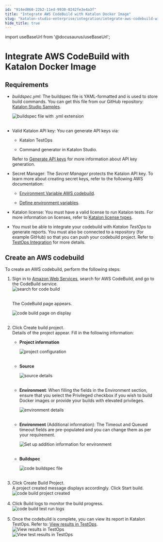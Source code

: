 ```yaml
---
id: "914ed860-22b2-11ed-9930-0242fe3e4a3f"
title: "Integrate AWS CodeBuild with Katalon Docker Image"
slug: "katalon-studio-enterprise/integration/integrate-aws-codebuild-with-katalon-docker-image"
hide_title: true
---
```

import useBaseUrl from '@docusaurus/useBaseUrl';


# <a id="id" class="anchor_top_offset"/><a id="ariaid-title1" class="anchor_top_offset"/>Integrate AWS CodeBuild with Katalon Docker Image


## Requirements

<div xmlns="http://www.w3.org/1999/xhtml" className="p"><ul className="ul"><li className="li"><p className="p"><em className="ph i">buildspec.yml</em>: The buildspec file is YAML-formatted and
        is used to store build commands. You can get this file from our
        GitHub repository: <a className="xref j-external-link" href="https://github.com/katalon-studio-samples/ci-samples/blob/master/buildspec.yml" target="_blank">Katalon
          Studio Samples</a>.</p>
      <p className="p"><img className="image" src={useBaseUrl("https://github.com/katalon-studio/docs-images/raw/master/katalon-studio/docs/aws-code-integration-with-docker-image/K.S.E-8.2.5-aws-user-guide-buildspec_file.png")} alt="buildspec file with .yml extension" /><br /><br /></p></li><li className="li"><p className="p">Valid Katalon API key: You can generate API keys via:</p>
      <ul className="ul"><li className="li"><p className="p">Katalon TestOps</p></li><li className="li"><p className="p">Command generator in Katalon Studio.</p></li></ul>
      <p className="p">Refer to <a className="xref" href="/docs/katalon-testops/settings/katalon-api-key-in-katalon-testops#id_1">Generate
          API keys</a> for more information about API key generation.</p></li><li className="li"><p className="p">Secret Manager: The <em className="ph i">Secret Manager</em> protects the Katalon
        API key. To learn more about creating secret keys, refer to the
        following AWS documentation:</p>
      <ul className="ul"><li className="li"><p className="p"><a className="xref j-external-link" href="https://docs.aws.amazon.com/codebuild/latest/APIReference/API_EnvironmentVariable.html" target="_blank">Environment
              Variable AWS codebuild</a>.</p></li><li className="li"><p className="p"><a className="xref j-external-link" href="https://blog.shikisoft.com/define-environment-vars-aws-codebuild-buildspec/" target="_blank">Define
              environment variables</a>.</p></li></ul></li><li className="li"><p className="p">Katalon license: You must have a valid license to run Katalon
        tests. For more information on licenses, refer to <a className="xref" href="/docs/products-and-licenses/katalon-studio-enterprise-and-runtime-engine-licenses/license-overview">Katalon
          license types</a>.</p></li><li className="li"><p className="p">You must be able to integrate your codebuild with <em className="ph i">Katalon
          TestOps</em> to generate reports. You must also be connected to a
        repository (for example GitHub) so that you can push your codebuild
        project. Refer to <a className="xref" href="/docs/katalon-studio-enterprise/integration/testops-integration/integrate-katalon-testops-with-katalon-studio">TestOps
          Integration</a> for more details.</p></li></ul></div>

## <a id="task-4069" class="anchor_top_offset"/>Create an AWS codebuild

<section xmlns="http://www.w3.org/1999/xhtml" className="section context">To create an AWS codebuild, perform the following steps:</section> 
<ol xmlns="http://www.w3.org/1999/xhtml" className="ol steps"><li className="li step stepexpand"><span className="ph cmd">Sign in to <a className="xref j-external-link" href="http://console.aws.amazon.com" target="_blank">Amazon Web         Services</a>, search for AWS CodeBuild, and go to the CodeBuild       service.</span><div className="itemgroup info"><img className="image" src={useBaseUrl("https://github.com/katalon-studio/docs-images/raw/master/katalon-studio/docs/aws-code-integration-with-docker-image/K.S.E-8.2.5-aws-user-guide-code-build_search_string.png")} alt="search for code build" /><br /><br /></div><div className="itemgroup stepresult"><p className="p">The <span className="ph uicontrol">CodeBuild</span> page appears.</p><p className="p"><img className="image" src={useBaseUrl("https://github.com/katalon-studio/docs-images/raw/master/katalon-studio/docs/aws-code-integration-with-docker-image/K.S.E-8.2.5-aws-user-guide-create_build_project.png")} alt="code build page on display" /><br /><br /></p></div></li><li className="li step stepexpand"><span className="ph cmd">Click <span className="ph uicontrol">Create build project</span>.</span><div className="itemgroup info">Details of the project appear. Fill in the following       information:</div><div className="itemgroup info"><ul className="ul"><li className="li"><p className="p"><strong className="ph b">Project information</strong></p><p className="p"><img className="image" src={useBaseUrl("https://github.com/katalon-studio/docs-images/raw/master/katalon-studio/docs/aws-code-integration-with-docker-image/K.S.E-8.2.5-aws-user-guide-build_project_configuration.png")} alt="project configuration" /><br /><br /></p></li><li className="li"><p className="p"><strong className="ph b">Source</strong></p><p className="p"><img className="image" src={useBaseUrl("https://github.com/katalon-studio/docs-images/raw/master/katalon-studio/docs/aws-code-integration-with-docker-image/K.S.E-8.2.5-aws-user-guide-code-build_source_details.png")} alt="source details" /><br /><br /></p></li><li className="li"><p className="p"><strong className="ph b">Environment</strong>: When filling the fields in the <span className="ph uicontrol">Environment</span>             section, ensure that you select the <span className="ph uicontrol">Privileged</span>             checkbox if you wish to build Docker images or provide your builds             with elevated privileges.</p><p className="p"><img className="image" src={useBaseUrl("https://github.com/katalon-studio/docs-images/raw/master/katalon-studio/docs/aws-code-integration-with-docker-image/K.S.E-8.2.5-license-utilization-dashboard-code_build_environment.png")} alt="environment details" /><br /><br /></p></li><li className="li"><p className="p"><strong className="ph b">Environment</strong> (Additional information): The <span className="ph uicontrol">Timeout</span> and <span className="ph uicontrol">Queued timeout</span>             fields are pre-populated and you can change them as per your             requirement.</p><p className="p"><img className="image" src={useBaseUrl("https://github.com/katalon-studio/docs-images/raw/master/katalon-studio/docs/aws-code-integration-with-docker-image/K.S.E-8.2.5-aws-user-guide-environment_additional_configuration.png")} alt="Set up addition information for environment" /><br /><br /></p></li><li className="li"><p className="p"><strong className="ph b">Buildspec</strong></p><p className="p"><img className="image" src={useBaseUrl("https://github.com/katalon-studio/docs-images/raw/master/katalon-studio/docs/aws-code-integration-with-docker-image/K.S.E-8.2.5-aws-user-guide-use_buildspec_file.png")} alt="code buildspec file" /><br /><br /></p></li></ul></div></li><li className="li step stepexpand"><span className="ph cmd">Click <span className="ph uicontrol">Create Build Project.</span></span><div className="itemgroup info">A project created message displays accordingly.       Click <span className="ph uicontrol">Start build</span>.</div><div className="itemgroup info"><img className="image" src={useBaseUrl("https://github.com/katalon-studio/docs-images/raw/master/katalon-studio/docs/aws-code-integration-with-docker-image/K.S.E-8.2.5-aws-user-guide-build_project_created.png")} alt="code build project created" /><br /><br /></div></li><li className="li step stepexpand"><span className="ph cmd">Click <span className="ph uicontrol">Build logs</span> to monitor the build       progress.</span><div className="itemgroup info"><img className="image" src={useBaseUrl("https://github.com/katalon-studio/docs-images/raw/master/katalon-studio/docs/aws-code-integration-with-docker-image/K.S.E-8.2.5-aws-user-guide-build_test_run_logs.png")} alt="code build test run logs" /><br /><br /></div></li><li className="li step stepexpand"><span className="ph cmd">Once the codebuild is complete, you can view its report in Katalon TestOps. Refer to: <a className="xref" href="/docs/katalon-testops/reporting/view-test-case-reports">View results in TestOps</a>.</span><div className="itemgroup info"><img className="image" src={useBaseUrl("/914c4050-22b2-11ed-9930-0242fe3e4a3f.png")} alt="View results in TestOps" /></div><div className="itemgroup info"><img className="image" src={useBaseUrl("/914ba410-22b2-11ed-9930-0242fe3e4a3f.png")} alt="View test results in TestOps" /></div></li></ol> 
